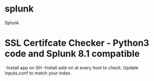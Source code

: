 # splunk
Splunk

# SSL Certifcate Checker - Python3 code and Splunk 8.1 compatible
-Install app on SH
-Install add-on at every host to check. Update inputs.conf to match your index.
